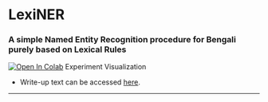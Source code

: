 # LexiNER

### A simple Named Entity Recognition procedure for Bengali purely based on Lexical Rules

[![Open In Colab](https://colab.research.google.com/assets/colab-badge.svg)](https://colab.research.google.com/github/sayarghoshroy/LexiNER/blob/main/BE_NER.ipynb) Experiment Visualization 
- Write\-up text can be accessed [here](https://docs.google.com/document/d/1GkkDRR7U4Z19fIk5X2JsJJn0ug0WeTjwigdJr9DQuR4/edit?usp=sharing).

---
